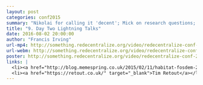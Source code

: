 ```yaml
---
layout: post
categories: conf2015
summary: "Nikolai for calling it 'decent'; Mick on research questions; Hugh on community currency in a box; Richard Pope on an open replacement for Google Now; Tim Retout on open mail and spam; Co-operative ownership of Internet services."
title: "9. Day Two Lightning Talks"
date: 2016-08-02 20:00:00
author: "Francis Irving"
url-mp4: http://something.redecentralize.org/video/redecentralize-conf-2015-9-day-two-lightning-talks.mp4
url-webm: http://something.redecentralize.org/video/redecentralize-conf-2015-9-day-two-lightning-talks.webm
poster: http://something.redecentralize.org/video/redecentralize-conf-2015-9-day-two-lightning-talks.jpg
links: |
  <li><a href="http://blog.memespring.co.uk/2015/02/11/habitat-fosdem-2015-talk/" target="_blank">Habitat, an open Google Now</a></li>
  <li><a href="https://retout.co.uk/" target="_blank">Tim Retout</a></li>
---
```

